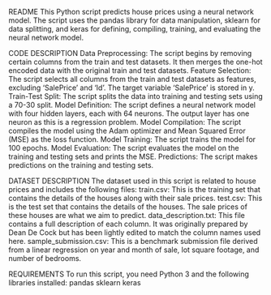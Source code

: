 README
This Python script predicts house prices using a neural network model. The script uses the pandas library for data manipulation, sklearn for data splitting, and keras for defining, compiling, training, and evaluating the neural network model.

CODE DESCRIPTION
Data Preprocessing: The script begins by removing certain columns from the train and test datasets. It then merges the one-hot encoded data with the original train and test datasets.
Feature Selection: The script selects all columns from the train and test datasets as features, excluding ‘SalePrice’ and ‘Id’. The target variable ‘SalePrice’ is stored in y.
Train-Test Split: The script splits the data into training and testing sets using a 70-30 split.
Model Definition: The script defines a neural network model with four hidden layers, each with 64 neurons. The output layer has one neuron as this is a regression problem.
Model Compilation: The script compiles the model using the Adam optimizer and Mean Squared Error (MSE) as the loss function.
Model Training: The script trains the model for 100 epochs.
Model Evaluation: The script evaluates the model on the training and testing sets and prints the MSE.
Predictions: The script makes predictions on the training and testing sets.

DATASET DESCRIPTION
The dataset used in this script is related to house prices and includes the following files:
train.csv: This is the training set that contains the details of the houses along with their sale prices.
test.csv: This is the test set that contains the details of the houses. The sale prices of these houses are what we aim to predict.
data_description.txt: This file contains a full description of each column. It was originally prepared by Dean De Cock but has been lightly edited to match the column names used here.
sample_submission.csv: This is a benchmark submission file derived from a linear regression on year and month of sale, lot square footage, and number of bedrooms.

REQUIREMENTS
To run this script, you need Python 3 and the following libraries installed:
pandas
sklearn
keras
